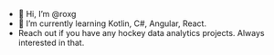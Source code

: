 - 👋 Hi, I’m @roxg
- 🌱 I’m currently learning Kotlin, C#, Angular, React. 
- Reach out if you have any hockey data analytics projects. Always interested in that.

<!---
roxg/roxg is a ✨ special ✨ repository because its `README.md` (this file) appears on your GitHub profile.
You can click the Preview link to take a look at your changes.
--->
